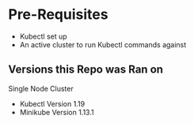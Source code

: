 # Pre-Requisites

- Kubectl set up 
- An active cluster to run Kubectl commands against

## Versions this Repo was Ran on

Single Node Cluster
- Kubectl Version 1.19
- Minikube Version 1.13.1